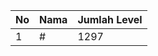 | No | Nama            | Jumlah Level |
|----|-----------------|--------------|
| 1  | #    |    1297        |
